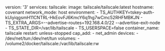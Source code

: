 version: '3'
services:
  tailscale:
    image: tailscale/tailscale:latest
    hostname: covenant
    network_mode: host
    environment:
          - TS_AUTHKEY=tskey-auth-kUiyiqgsmH11CNTRL-HkEovFJ6KmcY6q1hg7wCmc52RHFMBKJN
          - TS_EXTRA_ARGS=--advertise-routes=192.168.4.0/22 --advertise-exit-node
          - TS_STATE_DIR=/var/lib/tailscale
          - TS_USERSPACE=false
    container_name: tailscale
    restart: unless-stopped
    cap_add:
      - net_admin
    devices:
      - /dev/net/tun:/dev/net/tun
    volumes:
      - /volume2/docker/tailscale:/var/lib/tailscale:rw

